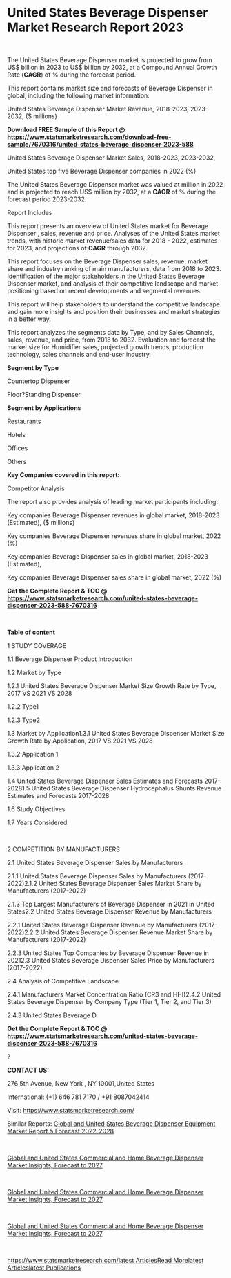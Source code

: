 <h1>United States Beverage Dispenser Market Research Report 2023</h1><br/><p>The United States Beverage Dispenser market is projected to grow from US$ billion in 2023 to US$ billion by 2032, at a Compound Annual Growth Rate (<strong>CAGR</strong>) of % during the forecast period.</p>
 
 
 
 <p>This report contains market size and forecasts of Beverage Dispenser in global, including the following market information:</p>
 
 
 
 <p>United States Beverage Dispenser Market Revenue, 2018-2023, 2023-2032, ($ millions)</p>
 
 
 
 <p><strong>Download FREE Sample of this Report @ <a href="https://www.statsmarketresearch.com/download-free-sample/7670316/united-states-beverage-dispenser-2023-588">https://www.statsmarketresearch.com/download-free-sample/7670316/united-states-beverage-dispenser-2023-588</a></strong></p>
 
 
 
 <p>United States Beverage Dispenser Market Sales, 2018-2023, 2023-2032,</p>
 
 
 
 <p>United States top five Beverage Dispenser companies in 2022 (%)</p>
 
 
 
 <p>The United States Beverage Dispenser market was valued at million in 2022 and is projected to reach US$ million by 2032, at a <strong>CAGR</strong> of % during the forecast period 2023-2032.</p>
 
 
 
 <p>Report Includes</p>
 
 
 
 <p>This report presents an overview of United States market for Beverage Dispenser , sales, revenue and price. Analyses of the United States market trends, with historic market revenue/sales data for 2018 - 2022, estimates for 2023, and projections of <strong>CAGR</strong> through 2032.</p>
 
 
 
 <p>This report focuses on the Beverage Dispenser sales, revenue, market share and industry ranking of main manufacturers, data from 2018 to 2023. Identification of the major stakeholders in the United States Beverage Dispenser market, and analysis of their competitive landscape and market positioning based on recent developments and segmental revenues.</p>
 
 
 
 <p>This report will help stakeholders to understand the competitive landscape and gain more insights and position their businesses and market strategies in a better way.</p>
 
 
 
 <p>This report analyzes the segments data by Type, and by Sales Channels, sales, revenue, and price, from 2018 to 2032. Evaluation and forecast the market size for Humidifier sales, projected growth trends, production technology, sales channels and end-user industry.</p>
 
 
 
 <p><strong>Segment by Type</strong></p>
 
 
 
 <p>Countertop Dispenser</p>
 
 
 
 <p>Floor?Standing Dispenser</p>
 
 
 
 <p><strong>Segment <strong><strong>by Applications</strong></strong></strong></p>
 
 
 
 <p>Restaurants</p>
 
 
 
 <p>Hotels</p>
 
 
 
 <p>Offices</p>
 
 
 
 <p>Others</p>
 
 
 
 <p><strong>Key Companies covered in this report:</strong></p>
 
 
 
 <p>Competitor Analysis</p>
 
 
 
 <p>The report also provides analysis of leading market participants including:</p>
 
 
 
 <p>Key companies Beverage Dispenser revenues in global market, 2018-2023 (Estimated), ($ millions)</p>
 
 
 
 <p>Key companies Beverage Dispenser revenues share in global market, 2022 (%)</p>
 
 
 
 <p>Key companies Beverage Dispenser sales in global market, 2018-2023 (Estimated),</p>
 
 
 
 <p>Key companies Beverage Dispenser sales share in global market, 2022 (%)</p>
 
 
 
 <div><b>Get the Complete Report & TOC @ <a href="https://www.statsmarketresearch.com/united-states-beverage-dispenser-2023-588-7670316">https://www.statsmarketresearch.com/united-states-beverage-dispenser-2023-588-7670316</a></b></div>
 
 
 
 <p><br />
 
 <b>Table of content</b></p>
 
 
 
 <p>1 STUDY COVERAGE<br />
 
 1.1 Beverage Dispenser Product Introduction<br />
 
 1.2 Market by Type<br />
 
 1.2.1 United States Beverage Dispenser Market Size Growth Rate by Type, 2017 VS 2021 VS 2028<br />
 
 1.2.2 Type1<br />
 
 1.2.3 Type2<br />
 
 1.3 Market by Application1.3.1 United States Beverage Dispenser Market Size Growth Rate by Application, 2017 VS 2021 VS 2028<br />
 
 1.3.2 Application 1<br />
 
 1.3.3 Application 2<br />
 
 1.4 United States Beverage Dispenser Sales Estimates and Forecasts 2017-20281.5 United States Beverage Dispenser Hydrocephalus Shunts Revenue Estimates and Forecasts 2017-2028<br />
 
 1.6 Study Objectives<br />
 
 1.7 Years Considered<br />
 
 <br />
 
 2 COMPETITION BY MANUFACTURERS<br />
 
 2.1 United States Beverage Dispenser Sales by Manufacturers<br />
 
 2.1.1 United States Beverage Dispenser Sales by Manufacturers (2017-2022)2.1.2 United States Beverage Dispenser Sales Market Share by Manufacturers (2017-2022)<br />
 
 2.1.3 Top Largest Manufacturers of Beverage Dispenser in 2021 in United States2.2 United States Beverage Dispenser Revenue by Manufacturers<br />
 
 2.2.1 United States Beverage Dispenser Revenue by Manufacturers (2017-2022)2.2.2 United States Beverage Dispenser Revenue Market Share by Manufacturers (2017-2022)<br />
 
 2.2.3 United States Top Companies by Beverage Dispenser Revenue in 20212.3 United States Beverage Dispenser Sales Price by Manufacturers (2017-2022)<br />
 
 2.4 Analysis of Competitive Landscape<br />
 
 2.4.1 Manufacturers Market Concentration Ratio (CR3 and HHI)2.4.2 United States Beverage Dispenser by Company Type (Tier 1, Tier 2, and Tier 3)<br />
 
 2.4.3 United States Beverage D</p>
 
 
 
 <div><b>Get the Complete Report & TOC @ <a href="https://www.statsmarketresearch.com/united-states-beverage-dispenser-2023-588-7670316">https://www.statsmarketresearch.com/united-states-beverage-dispenser-2023-588-7670316</a></b></div>
 
 
 
 <p>? </p>
 
 
 
 <p><b>CONTACT US:</b><br />
 
 276 5th Avenue, New York , NY 10001,United States<br />
 
 International: (+1) 646 781 7170 / +91 8087042414<br />
 
 Visit: <a href="https://www.statsmarketresearch.com/">https://www.statsmarketresearch.com/</a><br />
 
 Similar Reports: <a href="https://www.statsmarketresearch.com/united-states-beverage-dispenser-2023-588-7670316">Global and United States Beverage Dispenser Equipment Market Report & Forecast 2022-2028</a><br />
 
 <br />
 
 <a href="https://www.statsmarketresearch.com/united-states-beverage-dispenser-2023-588-7670316">Global and United States Commercial and Home Beverage Dispenser Market Insights, Forecast to 2027</a><br />
 
 <br />
 
 <a href="https://www.statsmarketresearch.com/united-states-beverage-dispenser-2023-588-7670316">Global and United States Commercial and Home Beverage Dispenser Market Insights, Forecast to 2027</a><br />
 
 <br />
 
 <a href="https://www.statsmarketresearch.com/united-states-beverage-dispenser-2023-588-7670316">Global and United States Commercial and Home Beverage Dispenser Market Insights, Forecast to 2027</a><br />
 
 <br />
 
 <a href="https://gyeongbokgung.com">https://www.statsmarketresearch.com/</a><a href="https://hallyeomaritime.com">latest Articles</a><a href="https://jingwansa.com">Read More</a><a href="https://nguoiviet.jp/">latest Articles</a><a href="https://www.intelmarketresearch.com/">latest Publications</a></p>